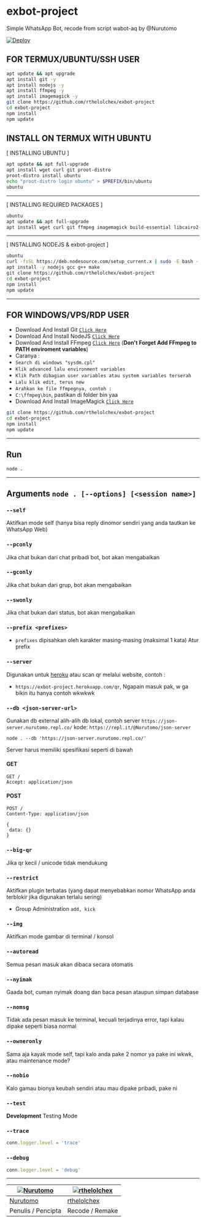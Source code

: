 # exbot-project

Simple WhatsApp Bot, recode from script wabot-aq by @Nurutomo

[![Deploy](https://www.herokucdn.com/deploy/button.svg)](https://heroku.com/deploy?template=https://github.com/rthelolchex/exbot-project)

## FOR TERMUX/UBUNTU/SSH USER

```bash
apt update && apt upgrade
apt install git -y
apt install nodejs -y
apt install ffmpeg -y
apt install imagemagick -y
git clone https://github.com/rthelolchex/exbot-project
cd exbot-project
npm install
npm update
```

## INSTALL ON TERMUX WITH UBUNTU

[ INSTALLING UBUNTU ]

```bash
apt update && apt full-upgrade
apt install wget curl git proot-distro
proot-distro install ubuntu
echo "proot-distro login ubuntu" > $PREFIX/bin/ubuntu
ubuntu
```
---------

[ INSTALLING REQUIRED PACKAGES ]

```bash
ubuntu
apt update && apt full-upgrade
apt install wget curl git ffmpeg imagemagick build-essential libcairo2-dev libpango1.0-dev libjpeg-dev libgif-dev librsvg2-dev dbus-x11 ffmpeg2theora ffmpegfs ffmpegthumbnailer ffmpegthumbnailer-dbg ffmpegthumbs libavcodec-dev libavcodec-extra libavcodec-extra58 libavdevice-dev libavdevice58 libavfilter-dev libavfilter-extra libavfilter-extra7 libavformat-dev libavformat58 libavifile-0.7-bin libavifile-0.7-common libavifile-0.7c2 libavresample-dev libavresample4 libavutil-dev libavutil56 libpostproc-dev libpostproc55 graphicsmagick graphicsmagick-dbg graphicsmagick-imagemagick-compat graphicsmagick-libmagick-dev-compat groff imagemagick-6.q16hdri imagemagick-common libchart-gnuplot-perl libgraphics-magick-perl libgraphicsmagick++-q16-12 libgraphicsmagick++1-dev
```

---------

[ INSTALLING NODEJS & exbot-project ]

```bash
ubuntu
curl -fsSL https://deb.nodesource.com/setup_current.x | sudo -E bash -
apt install -y nodejs gcc g++ make
git clone https://github.com/rthelolchex/exbot-project
cd exbot-project
npm install
npm update
```

---------

## FOR WINDOWS/VPS/RDP USER

* Download And Install Git [`Click Here`](https://git-scm.com/downloads)
* Download And Install NodeJS [`Click Here`](https://nodejs.org/en/download)
* Download And Install FFmpeg [`Click Here`](https://ffmpeg.org/download.html) (**Don't Forget Add FFmpeg to PATH enviroment variables**)
* Caranya : 
* `Search di windows "sysdm.cpl"`
* `Klik advanced lalu environment variables`
* `Klik Path dibagian user variables atau system variables terserah`
* `Lalu klik edit, terus new`
* `Arahkan ke file ffmpegnya, contoh : `
* `C:\ffmpeg\bin`, pastikan di folder bin yaa
* Download And Install ImageMagick [`Click Here`](https://imagemagick.org/script/download.php)

```bash
git clone https://github.com/rthelolchex/exbot-project
cd exbot-project
npm install
npm update
```

---------

## Run

```bash
node .
```

---------

## Arguments `node . [--options] [<session name>]`

### `--self`

Aktifkan mode self (hanya bisa reply dinomor sendiri yang anda tautkan ke WhatsApp Web)

### `--pconly`

Jika chat bukan dari chat pribadi bot, bot akan mengabaikan

### `--gconly`

Jika chat bukan dari grup, bot akan mengabaikan

### `--swonly`

Jika chat bukan dari status, bot akan mengabaikan

### `--prefix <prefixes>`

* `prefixes` dipisahkan oleh karakter masing-masing (maksimal 1 kata)
Atur prefix

### `--server`

Digunakan untuk [heroku](https://heroku.com/) atau scan qr melalui website, contoh : 
* `https://exbot-project.herokuapp.com/qr`, Ngapain masuk pak, w ga bikin itu hanya contoh wkwkwk

### `--db <json-server-url>`

Gunakan db external alih-alih db lokal, 
contoh server `https://json-server.nurutomo.repl.co/`
kode: `https://repl.it/@Nurutomo/json-server`

`node . --db 'https://json-server.nurutomo.repl.co/'`

Server harus memiliki spesifikasi seperti di bawah

#### GET

```http
GET /
Accept: application/json
```

#### POST

```http
POST /
Content-Type: application/json

{
 data: {}
}
```

### `--big-qr`

Jika qr kecil / unicode tidak mendukung

### `--restrict`

Aktifkan plugin terbatas (yang dapat menyebabkan nomor WhatsApp anda terblokir jika digunakan terlalu sering)

* Group Administration `add, kick`

### `--img`

Aktifkan mode gambar di terminal / konsol

### `--autoread`

Semua pesan masuk akan dibaca secara otomatis

### `--nyimak`

Gaada bot, cuman nyimak doang dan baca pesan ataupun simpan database

### `--nomsg`

Tidak ada pesan masuk ke terminal, kecuali terjadinya error, tapi kalau dipake seperti biasa normal

### `--owneronly`

Sama aja kayak mode self, tapi kalo anda pake 2 nomor ya pake ini wkwk, atau maintenance mode?

### `--nobio`

Kalo gamau bionya keubah sendiri atau mau dipake pribadi, pake ni

### `--test`

**Development** Testing Mode

### `--trace`

```js
conn.logger.level = 'trace'
```

### `--debug`

```js
conn.logger.level = 'debug'
```

---------


 [![Nurutomo](https://github.com/Nurutomo.png?size=100)](https://github.com/Nurutomo) | [![rthelolchex](https://github.com/rthelolchex.png?size=100)](https://github.com/rthelolchex)
----|----
[Nurutomo](https://github.com/Nurutomo) | [rthelolchex](https://github.com/rthelolchex)
 Penulis / Pencipta | Recode / Remake
